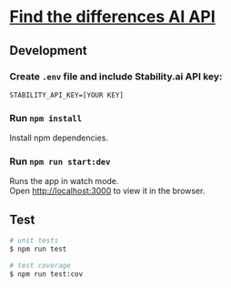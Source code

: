 # [Find the differences AI API](https://find-the-differences-ai-api.onrender.com)

## Development

### Create `.env` file and include Stability.ai API key:

`STABILITY_API_KEY=[YOUR KEY]`

### Run `npm install`

Install npm dependencies.

### Run `npm run start:dev`

Runs the app in watch mode.\
Open [http://localhost:3000](http://localhost:3000) to view it in the browser.

## Test

```bash
# unit tests
$ npm run test

# test coverage
$ npm run test:cov
```
